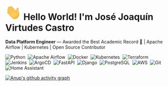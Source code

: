 # <img src="https://github.com/JoaVirtudes19/JoaVirtudes19/blob/main/Hi.gif" width="50"> Hello World! I'm José Joaquín Virtudes Castro  

**Data Platform Engineer** — Awarded the Best Academic Record 🏅 | Apache Airflow | Kubernetes | Open Source Contributor

![Python](https://img.shields.io/badge/-Python-3776AB?style=flat&logo=python&logoColor=white)&nbsp;
![Apache Airflow](https://img.shields.io/badge/-Apache%20Airflow-017CEE?style=flat&logo=Apache%20Airflow&logoColor=white)&nbsp;
![Docker](https://img.shields.io/badge/-Docker-2496ED?style=flat&logo=docker&logoColor=white)&nbsp;
![Kubernetes](https://img.shields.io/badge/-Kubernetes-326CE5?style=flat&logo=kubernetes&logoColor=white)&nbsp;
![Terraform](https://img.shields.io/badge/-Terraform-7B42BC?style=flat&logo=terraform&logoColor=white)&nbsp;
![Jenkins](https://img.shields.io/badge/-Jenkins-D24939?style=flat&logo=jenkins&logoColor=white)&nbsp;
![ArgoCD](https://img.shields.io/badge/-ArgoCD-FE5A1D?style=flat&logo=argo&logoColor=white)&nbsp;
![FastAPI](https://img.shields.io/badge/-FastAPI-009688?style=flat&logo=fastapi&logoColor=white)&nbsp;
![Django](https://img.shields.io/badge/-Django-092E20?style=flat&logo=django&logoColor=white)&nbsp;
![PostgreSQL](https://img.shields.io/badge/-PostgreSQL-336791?style=flat&logo=postgresql&logoColor=white)&nbsp;
![AWS](https://img.shields.io/badge/-AWS-%23FF9900.svg?style=flat&logo=amazon-aws&logoColor=white)&nbsp;
![Git](https://img.shields.io/badge/-Git-F05032?style=flat&logo=git&logoColor=white)&nbsp;
![Home Assistant](https://img.shields.io/badge/-Home%20Assistant-41BDF5?style=flat&logo=home-assistant&logoColor=white)

[![Anup's github activity graph](https://github-readme-activity-graph.vercel.app/graph?username=JoaVirtudes19&theme=high-contrast)](https://github.com/haldaranup/github-readme-activity-graph)



